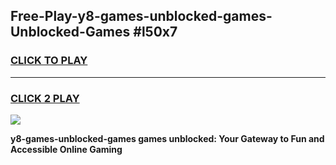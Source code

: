 
## Free-Play-y8-games-unblocked-games-Unblocked-Games #l50x7
<h3>
<a href="https://news.freeplayer.one?title=y8-games-unblocked-games&ref=8M">CLICK TO PLAY</a></h3>
<hr>

<h3>
<a href="https://news.freeplayer.one?title=y8-games-unblocked-games&ref=8M">CLICK 2 PLAY</a>
  
</h3>

<a href="https://news.freeplayer.one?title=y8-games-unblocked-games&ref=8M"><img src="https://clearcache.store/games.png"></a>


**y8-games-unblocked-games games unblocked: Your Gateway to Fun and Accessible Online Gaming**

